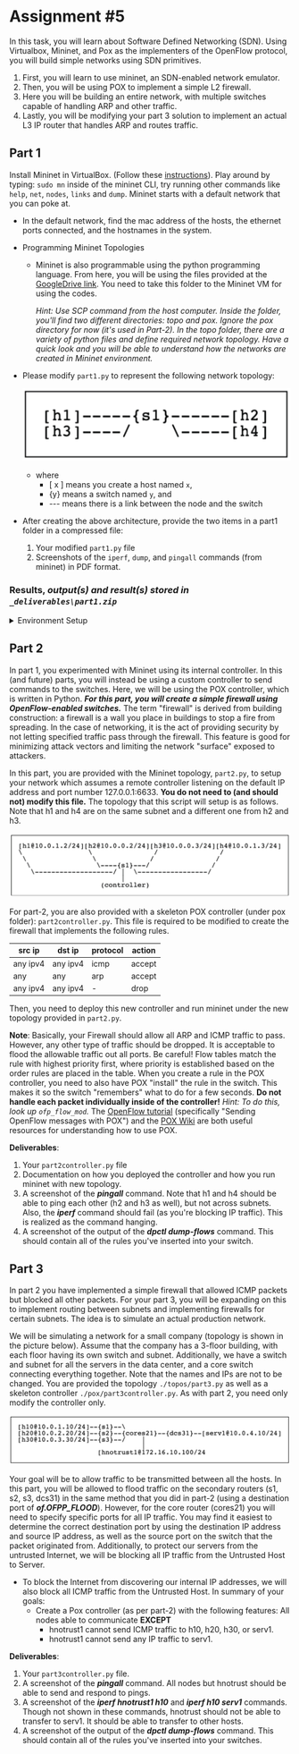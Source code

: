 # Assignment #5
In this task, you will learn about Software Defined Networking (SDN).
Using Virtualbox, Mininet, and Pox as the implementers of the OpenFlow protocol, you will build simple networks using SDN primitives.

1.	First, you will learn to use mininet, an SDN-enabled network emulator.
2.	Then, you will be using POX to implement a simple L2 firewall.
3.	Here you will be building an entire network, with multiple switches capable of handling ARP and other traffic.
4.	Lastly, you will be modifying your part 3 solution to implement an actual L3 IP router that handles ARP and routes traffic.

## Part 1
Install Mininet in VirtualBox. (Follow these [instructions](http://mininet.org/download/)).
Play around by typing: `sudo mn` inside of the mininet CLI, try running other commands like `help`, `net`, `nodes`, `links` and `dump`.
Mininet starts with a default network that you can poke at.
-	In the default network, find the mac address of the hosts, the ethernet ports connected, and the hostnames in the system.
-	Programming Mininet Topologies
    - Mininet is also programmable using the python programming language. From here, you will be using the files provided at the [GoogleDrive link](https://drive.google.com/drive/folders/1Uj4_RhBdBk7d4qifAoBGV2tL2yuIPF_Z?usp=sharing). You need to take this folder to the Mininet VM for using the codes.

        _Hint: Use SCP command from the host computer. Inside the folder, you'll find two different directories: topo and pox. Ignore the pox directory for now (it's used in Part-2). In the topo folder, there are a variety of python files and define required network topology. Have a quick look and you will be able to understand how the networks are created in Mininet environment._
  - Please modify `part1.py` to represent the following network topology:

    ![network](res/network1.png)
    - where
        - [ x ] means you create a host named `x`,
        - {y} means a switch named `y`, and
        - --- means there is a link between the node and the switch
- After creating the above architecture, provide the two items in a part1 folder in a compressed file:
    1. Your modified `part1.py` file
    2. Screenshots of the `iperf`, `dump`, and `pingall` commands (from mininet) in PDF format.

### Results, _output(s) and result(s) stored in `_deliverables\part1.zip`_
<details>
  <summary>Environment Setup</summary>
  
  - I installed mininet via [apt-get](https://github.com/mininet/mininet/blob/master/INSTALL)
  - I tested the installation, as per [these instructions](http://mininet.org/download/), using port 6654 instead of 6634 (updated Mininet)
  - I completed the [Mininet Walkthrough](http://mininet.org/walkthrough/#part-1-everyday-mininet-usage), approx. 30m to complete

  <summary>Designing the Network Topology</summary>

  - Readthrough: `topos` scripts to design and customize mininet architecture using Python API
  - Created a for-loop to iterate over 4 hosts, creating them and setting links between the hosts and the switch.
  - Ran the CLI to test the custom topology
    - output for `pingall`, `iperf`, `dump` are all included as separate PDFs in the `part1.zip` directory
    - output for all in `verbose` (reduced output) included also
  
</details>

## Part 2
In part 1, you experimented with Mininet using its internal controller.
In this (and future) parts, you will instead be using a custom controller to send commands to the switches.
Here, we will be using the POX controller, which is written in Python.
___For this part, you will create a simple firewall using OpenFlow-enabled switches.___
The term "firewall" is derived from building construction: a firewall is a wall you place in buildings to stop a fire from spreading.
In the case of networking, it is the act of providing security by not letting specified traffic pass through the firewall.
This feature is good for minimizing attack vectors and limiting the network "surface" exposed to attackers.

In this part, you are provided with the Mininet topology, `part2.py`, to setup your network which assumes a remote controller listening on the default IP address and port number 127.0.0.1:6633.
__You do not need to (and should not) modify this file.__
The topology that this script will setup is as follows.
Note that h1 and h4 are on the same subnet and a different one from h2 and h3.

![network](res/network2.png)

For part-2, you are also provided with a skeleton POX controller (under pox folder): `part2controller.py`.
This file is required to be modified to create the firewall that implements the following rules.

| src ip   | dst ip   | protocol | action |
|----------|----------|----------|--------|
| any ipv4 | any ipv4 | icmp     | accept |
| any      | any      | arp      | accept |
| any ipv4 | any ipv4 | -        | drop   |

Then, you need to deploy this new controller and run mininet under the new topology provided in `part2.py`.

__Note__: Basically, your Firewall should allow all ARP and ICMP traffic to pass.
However, any other type of traffic should be dropped.
It is acceptable to flood the allowable traffic out all ports.
Be careful! Flow tables match the rule with highest priority first, where priority is established based on the order rules are placed in the table.
When you create a rule in the POX controller, you need to also have POX "install" the rule in the switch.
This makes it so the switch "remembers" what to do for a few seconds.
__Do not handle each packet individually inside of the controller!__
_Hint: To do this, look up `ofp_flow_mod`._
The [OpenFlow tutorial](https://github.com/mininet/openflow-tutorial/wiki) (specifically "Sending OpenFlow messages with POX") and the [POX Wiki](https://noxrepo.github.io/pox-doc/html/) are both useful resources for understanding how to use POX.

__Deliverables__:
1.	Your `part2controller.py` file
2.	Documentation on how you deployed the controller and how you run mininet with new topology.
3.	A screenshot of the ___pingall___ command. Note that h1 and h4 should be able to ping each other (h2 and h3 as well), but not across subnets. Also, the ___iperf___ command should fail (as you're blocking IP traffic). This is realized as the command hanging.
4.	A screenshot of the output of the ___dpctl dump-flows___ command. This should contain all of the rules you've inserted into your switch.
 
## Part 3
In part 2 you have implemented a simple firewall that allowed ICMP packets but blocked all other packets.
For your part 3, you will be expanding on this to implement routing between subnets and implementing firewalls for certain subnets.
The idea is to simulate an actual production network.

We will be simulating a network for a small company (topology is shown in the picture below).
Assume that the company has a 3-floor building, with each floor having its own switch and subnet.
Additionally, we have a switch and subnet for all the servers in the data center, and a core switch connecting everything together.
Note that the names and IPs are not to be changed.
You are provided the topology `./topos/part3.py` as well as a skeleton controller `./pox/part3controller.py`.
As with part 2, you need only modify the controller only.

![network](res/network3.png)

Your goal will be to allow traffic to be transmitted between all the hosts.
In this part, you will be allowed to flood traffic on the secondary routers (s1, s2, s3, dcs31) in the same method that you did in part-2 (using a destination port of ___of.OFPP_FLOOD___).
However, for the core router (cores21) you will need to specify specific ports for all IP traffic.
You may find it easiest to determine the correct destination port by using the destination IP address and source IP address, as well as the source port on the switch that the packet originated from.
Additionally, to protect our servers from the untrusted Internet, we will be blocking all IP traffic from the Untrusted Host to Server.
- To block the Internet from discovering our internal IP addresses, we will also block all ICMP traffic from the Untrusted Host. In summary of your goals:
    - Create a Pox controller (as per part-2) with the following features: All nodes able to communicate __EXCEPT__
        - hnotrust1 cannot send ICMP traffic to h10, h20, h30, or serv1.
        - hnotrust1 cannot send any IP traffic to serv1.

__Deliverables__:
1. Your `part3controller.py` file.
2. A screenshot of the ___pingall___ command. All nodes but hnotrust should be able to send and respond to pings.
3. A screenshot of the ___iperf hnotrust1 h10___ and ___iperf h10 serv1___ commands. Though not shown in these commands, hnotrust should not be able to transfer to serv1. It should be able to transfer to other hosts.
4. A screenshot of the output of the ___dpctl dump-flows___ command. This should contain all of the rules you've inserted into your switches.
